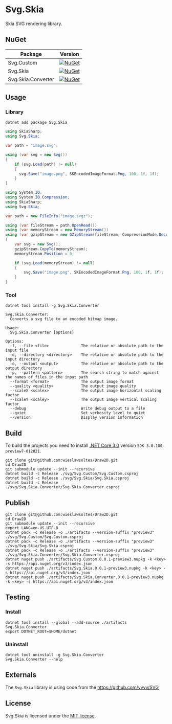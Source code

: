 # Svg.Skia

Skia SVG rendering library.

## NuGet

| Package              | Version                                                                                                                 |
|----------------------|-------------------------------------------------------------------------------------------------------------------------|
| Svg.Custom           | [![NuGet](https://img.shields.io/nuget/v/Svg.Custom.svg)](https://www.nuget.org/packages/Svg.Custom)                      |
| Svg.Skia             | [![NuGet](https://img.shields.io/nuget/v/Svg.Skia.svg)](https://www.nuget.org/packages/Svg.Skia)                        |
| Svg.Skia.Converter   | [![NuGet](https://img.shields.io/nuget/v/Svg.Skia.Converter.svg)](https://www.nuget.org/packages/Svg.Skia.Converter)    |

## Usage

### Library

```
dotnet add package Svg.Skia
```

```C#
using SkiaSharp;
using Svg.Skia;

var path = "image.svg";

using (var svg = new Svg())
{
    if (svg.Load(path) != null)
    {
      svg.Save("image.png", SKEncodedImageFormat.Png, 100, 1f, 1f);
    }
}
```

```C#
using System.IO;
using System.IO.Compression;
using SkiaSharp;
using Svg.Skia;

var path = new FileInfo("image.svgz");

using (var fileStream = path.OpenRead())
using (var memoryStream = new MemoryStream())
using (var gzipStream = new GZipStream(fileStream, CompressionMode.Decompress))
{
    var svg = new Svg();
    gzipStream.CopyTo(memoryStream);
    memoryStream.Position = 0;

    if (svg.Load(memoryStream) != null)
    {
        svg.Save("image.png", SKEncodedImageFormat.Png, 100, 1f, 1f);
    }
}
```

### Tool

```
dotnet tool install -g Svg.Skia.Converter
```

```
Svg.Skia.Converter:
  Converts a svg file to an encoded bitmap image.

Usage:
  Svg.Skia.Converter [options]

Options:
  -f, --file <file>              The relative or absolute path to the input file
  -d, --directory <directory>    The relative or absolute path to the input directory
  -o, --output <output>          The relative or absolute path to the output directory
  -p, --pattern <pattern>        The search string to match against the names of files in the input path
  --format <format>              The output image format
  --quality <quality>            The output image quality
  --scaleX <scalex>              The output image horizontal scaling factor
  --scaleY <scaley>              The output image vertical scaling factor
  --debug                        Write debug output to a file
  --quiet                        Set verbosity level to quiet
  --version                      Display version information
```

## Build

To build the projects you need to install [.NET Core 3.0](https://dotnet.microsoft.com/download/dotnet-core/3.0) version `SDK 3.0.100-preview7-012821`.

```
git clone git@github.com:wieslawsoltes/Draw2D.git
cd Draw2D
git submodule update --init --recursive
dotnet build -c Release ./svg/Svg.Custom/Svg.Custom.csproj
dotnet build -c Release ./svg/Svg.Skia/Svg.Skia.csproj
dotnet build -c Release ./svg/Svg.Skia.Converter/Svg.Skia.Converter.csproj
```

## Publish

```
git clone git@github.com:wieslawsoltes/Draw2D.git
cd Draw2D
git submodule update --init --recursive
export LANG=en-US.UTF-8
dotnet pack -c Release -o ./artifacts --version-suffix "preview3" ./svg/Svg.Custom/Svg.Custom.csproj
dotnet pack -c Release -o ./artifacts --version-suffix "preview3" ./svg/Svg.Skia/Svg.Skia.csproj
dotnet pack -c Release -o ./artifacts --version-suffix "preview3" ./svg/Svg.Skia.Converter/Svg.Skia.Converter.csproj
dotnet nuget push ./artifacts/Svg.Custom.0.0.1-preview3.nupkg -k <key> -s https://api.nuget.org/v3/index.json
dotnet nuget push ./artifacts/Svg.Skia.0.0.1-preview3.nupkg -k <key> -s https://api.nuget.org/v3/index.json
dotnet nuget push ./artifacts/Svg.Skia.Converter.0.0.1-preview3.nupkg -k <key> -s https://api.nuget.org/v3/index.json
```

## Testing

### Install


```
dotnet tool install --global --add-source ./artifacts Svg.Skia.Converter
export DOTNET_ROOT=$HOME/dotnet
```

### Uninstall


```
dotnet tool uninstall -g Svg.Skia.Converter
Svg.Skia.Converter --help
```

## Externals

The `Svg.Skia` library is using code from the https://github.com/vvvv/SVG

## License

Svg.Skia is licensed under the [MIT license](LICENSE.TXT).
